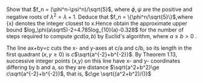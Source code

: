 Show that $f_n = (\phi^n-\psi^n)/\sqrt{5}$, where $\phi,\psi$ are the positive and negative roots of $\lambda^2 = \lambda+1$. Deduce that $f_n = \{\phi^n/\sqrt{5}\}$,where {x} denotes the integer closest to x.Hence obtain the approximate upper bound $log_\phi(a\sqrt5)-2=4.785log_{10}(a)-0.328$ for the number of steps required to compute $gcd(a,b)$ by Euclid's algorithm, where $a\ge b > 0$ .


The line ax+by=c cuts the x- and y-axes at c/a and c/b, so its length in the first quadrant ($x,y\ge0$) is $c$$\sqrt{a^{-2}+b^{-2}}$. By Theorem 1.13, successive integer points (x,y) on this line have x- and y- coordinates differing by b and a, so they are distance $\sqrt{a^2+b^2}\ge c\sqrt{a^{-2}+b^{-2}}$, that is, $c\ge \sqrt{(a^2+b^2)/()}$
